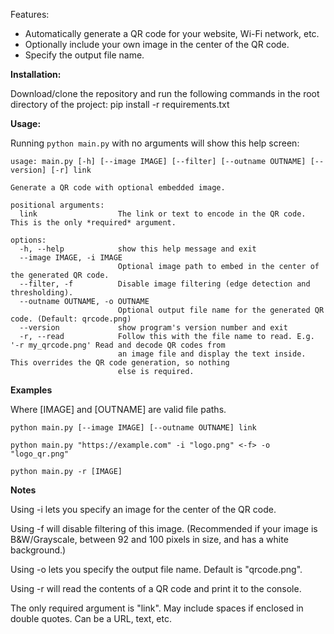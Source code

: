 Features:
* Automatically generate a QR code for your website, Wi-Fi network, etc.
* Optionally include your own image in the center of the QR code.
* Specify the output file name.

**Installation:** 

Download/clone the repository and run the following commands in the root directory of the project:
pip install -r requirements.txt

**Usage:**

Running `python main.py` with no arguments will show this help screen:

```
usage: main.py [-h] [--image IMAGE] [--filter] [--outname OUTNAME] [--version] [-r] link

Generate a QR code with optional embedded image.

positional arguments:
  link                  The link or text to encode in the QR code. This is the only *required* argument.

options:
  -h, --help            show this help message and exit
  --image IMAGE, -i IMAGE
                        Optional image path to embed in the center of the generated QR code.
  --filter, -f          Disable image filtering (edge detection and thresholding).
  --outname OUTNAME, -o OUTNAME
                        Optional output file name for the generated QR code. (Default: qrcode.png)
  --version             show program's version number and exit
  -r, --read            Follow this with the file name to read. E.g. '-r my_qrcode.png' Read and decode QR codes from
                        an image file and display the text inside. This overrides the QR code generation, so nothing
                        else is required.
```

**Examples**

Where [IMAGE] and [OUTNAME] are valid file paths.

`python main.py [--image IMAGE] [--outname OUTNAME] link`

`python main.py "https://example.com" -i "logo.png" <-f> -o "logo_qr.png"` 

`python main.py -r [IMAGE]`  

**Notes**

Using -i lets you specify an image for the center of the QR code.

Using -f will disable filtering of this image. (Recommended if your image is B&W/Grayscale, 
between 92 and 100 pixels in size, and has a white background.)

Using -o lets you specify the output file name. Default is "qrcode.png".

Using -r will read the contents of a QR code and print it to the console. 

The only required argument is "link". May include spaces if enclosed in double quotes. Can be a URL, text, etc.
